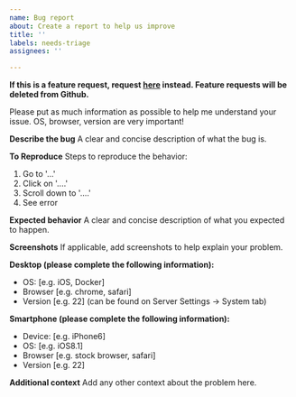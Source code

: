 ```yaml
---
name: Bug report
about: Create a report to help us improve
title: ''
labels: needs-triage
assignees: ''

---
```


**If this is a feature request, request [here](https://feats.kavitareader.com/) instead. Feature requests will be deleted from Github.**

Please put as much information as possible to help me understand your issue. OS, browser, version are very important!

**Describe the bug**
A clear and concise description of what the bug is.

**To Reproduce**
Steps to reproduce the behavior:
1. Go to '...'
2. Click on '....'
3. Scroll down to '....'
4. See error

**Expected behavior**
A clear and concise description of what you expected to happen.

**Screenshots**
If applicable, add screenshots to help explain your problem.

**Desktop (please complete the following information):**
 - OS: [e.g. iOS, Docker]
 - Browser [e.g. chrome, safari]
 - Version [e.g. 22] (can be found on Server Settings -> System tab)

**Smartphone (please complete the following information):**
 - Device: [e.g. iPhone6]
 - OS: [e.g. iOS8.1]
 - Browser [e.g. stock browser, safari]
 - Version [e.g. 22]

**Additional context**
Add any other context about the problem here.
